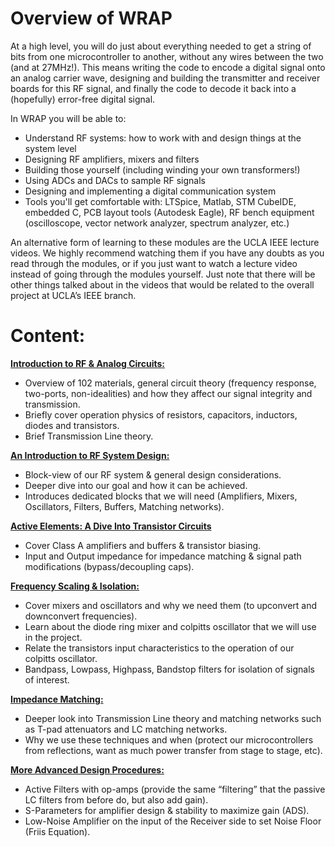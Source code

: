 # Overview of WRAP

At a high level, you will do just about everything needed to get a string of bits from one microcontroller to another, without any wires between the two (and at 27MHz!). This means writing the code to encode a digital signal onto an analog carrier wave, designing and building the transmitter and receiver boards for this RF signal, and finally the code to decode it back into a (hopefully) error-free digital signal.

In WRAP you will be able to:



* Understand RF systems: how to work with and design things at the system level
* Designing RF amplifiers, mixers and filters
* Building those yourself (including winding your own transformers!)
* Using ADCs and DACs to sample RF signals
* Designing and implementing a digital communication system
* Tools you'll get comfortable with: LTSpice, Matlab, STM CubeIDE, embedded C, PCB layout tools (Autodesk Eagle), RF bench equipment (oscilloscope, vector network analyzer, spectrum analyzer, etc.)

An alternative form of learning to these modules are the UCLA IEEE lecture videos. We highly recommend watching them if you have any doubts as you read through the modules, or if you just want to watch a lecture video instead of going through the modules yourself. Just note that there will be other things talked about in the videos that would be related to the overall project at UCLA’s IEEE branch. 


# Content:

**<ins>Introduction to RF & Analog Circuits:</ins>**



* Overview of 102 materials, general circuit theory (frequency response, two-ports, non-idealities) and how they affect our signal integrity and transmission.
* Briefly cover operation physics of resistors, capacitors, inductors, diodes and transistors.
* Brief Transmission Line theory.

**<ins>An Introduction to RF System Design:</ins>**



* Block-view of our RF system & general design considerations.
* Deeper dive into our goal and how it can be achieved.
* Introduces dedicated blocks that we will need (Amplifiers, Mixers, Oscillators, Filters, Buffers, Matching networks). 

**<ins>Active Elements: A Dive Into Transistor Circuits</ins>**



* Cover Class A amplifiers and buffers & transistor biasing. 
* Input and Output impedance for impedance matching & signal path modifications (bypass/decoupling caps).

**<ins>Frequency Scaling & Isolation:</ins>**



* Cover mixers and oscillators and why we need them (to upconvert and downconvert frequencies).
* Learn about the diode ring mixer and colpitts oscillator that we will use in the project.
* Relate the transistors input characteristics to the operation of our colpitts oscillator.
* Bandpass, Lowpass, Highpass, Bandstop filters for isolation of signals of interest.

**<ins>Impedance Matching:</ins>**



* Deeper look into Transmission Line theory and matching networks such as T-pad attenuators and LC matching networks. 
* Why we use these techniques and when (protect our microcontrollers from reflections, want as much power transfer from stage to stage, etc).

**<ins>More Advanced Design Procedures:</ins>**

* Active Filters with op-amps (provide the same “filtering” that the passive LC filters from before do, but also add gain).
* S-Parameters for amplifier design & stability to maximize gain (ADS).
* Low-Noise Amplifier on the input of the Receiver side to set Noise Floor (Friis Equation). 